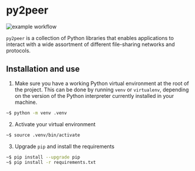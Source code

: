# py2peer

![example workflow](https://github.com/gambardellawill/py2peer/actions/workflows/build-test.yml/badge.svg)

`py2peer` is a collection of Python libraries that enables applications to interact with a wide assortment of different file-sharing networks and protocols.

## Installation and use

1. Make sure you have a working Python virtual environment at the root of the project. This can be done by running `venv` or `virtualenv`, depending on the version of the Python interpreter currently installed in your machine.

```bash
~$ python -m venv .venv
```

2. Activate your virtual environment

```bash
~$ source .venv/bin/activate
```

3. Upgrade `pip` and install the requirements

```bash
~$ pip install --upgrade pip
~$ pip install -r requirements.txt
```